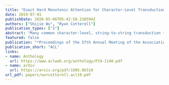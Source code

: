 ```yaml
---
title: "Exact Hard Monotonic Attention for Character-Level Transduction"
date: 2019-07-01
publishDate: 2020-05-06T05:42:50.238594Z
authors: ["Shijie Wu", "Ryan Cotterell"]
publication_types: ["1"]
abstract: "Many common character-level, string-to-string transduction tasks, e.g., grapheme-to-phoneme conversion and morphological inflection, consist almost exclusively of monotonic transduction. Neural sequence-to-sequence models with soft attention, non-monotonic models, outperform popular monotonic models. In this work, we ask the following question: Is monotonicity really a helpful inductive bias in these tasks? We develop a hard attention sequence-to-sequence model that enforces strict monotonicity and learns alignment jointly. With the help of dynamic programming, we are able to compute the exact marginalization over all alignments. Our models achieve state-of-the-art performance on morphological inflection. Furthermore, we find strong performance on two other character-level transduction tasks. Code is available at https://github.com/shijie-wu/neural-transducer."
featured: false
publication: "*Proceedings of the 57th Annual Meeting of the Association for Computational Linguistics*"
publication_short: "ACL"
links:
- name: Anthology
  url: https://www.aclweb.org/anthology/P19-1148.pdf
- name: arXiv
  url: https://arxiv.org/pdf/1905.06319
url_pdf: papers/wu+cotterell.acl19.pdf
---
```


